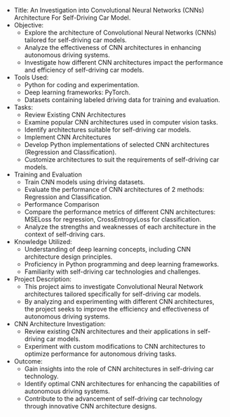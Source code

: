 - Title: An Investigation into Convolutional Neural Networks (CNNs) Architecture For Self-Driving Car Model.
- Objective:
  + Explore the architecture of Convolutional Neural Networks (CNNs) tailored for self-driving car models.
  + Analyze the effectiveness of CNN architectures in enhancing autonomous driving systems.
  + Investigate how different CNN architectures impact the performance and efficiency of self-driving car models.
- Tools Used:
  + Python for coding and experimentation.
  + Deep learning frameworks: PyTorch.
  + Datasets containing labeled driving data for training and evaluation.
- Tasks:
  + Review Existing CNN Architectures
  + Examine popular CNN architectures used in computer vision tasks.
  + Identify architectures suitable for self-driving car models.
  + Implement CNN Architectures
  + Develop Python implementations of selected CNN architectures (Regression and Classification).
  + Customize architectures to suit the requirements of self-driving car models.
- Training and Evaluation
  + Train CNN models using driving datasets.
  + Evaluate the performance of CNN architectures of 2 methods: Regression and Classification.
  + Performance Comparison
  + Compare the performance metrics of different CNN architectures: MSELoss for regression, CrossEntropyLoss for classification.
  + Analyze the strengths and weaknesses of each architecture in the context of self-driving cars.
- Knowledge Utilized:
  + Understanding of deep learning concepts, including CNN architecture design principles.
  + Proficiency in Python programming and deep learning frameworks.
  + Familiarity with self-driving car technologies and challenges.
- Project Description:
  + This project aims to investigate Convolutional Neural Network architectures tailored specifically for self-driving car models.
  + By analyzing and experimenting with different CNN architectures, the project seeks to improve the efficiency and effectiveness of autonomous driving systems.
- CNN Architecture Investigation:
  + Review existing CNN architectures and their applications in self-driving car models.
  + Experiment with custom modifications to CNN architectures to optimize performance for autonomous driving tasks.
- Outcome:
  + Gain insights into the role of CNN architectures in self-driving car technology.
  + Identify optimal CNN architectures for enhancing the capabilities of autonomous driving systems.
  + Contribute to the advancement of self-driving car technology through innovative CNN architecture designs.

